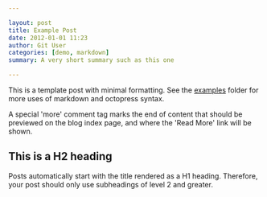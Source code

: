 ```yaml
---

layout: post
title: Example Post
date: 2012-01-01 11:23
author: Git User
categories: [demo, markdown]
summary: A very short summary such as this one

---
```



This is a template post with minimal formatting. See the [examples] folder for more uses
of markdown and octopress syntax.

[examples]: https://github.com/snhack/snhack.github.com/tree/source/source/_posts/_examples

<!-- this is a HTML comment. It can span one line, or several,
     and will not appear in the browser when rendered as HTML -->

A special 'more' comment tag marks the end of content that should be previewed on
the blog index page, and where the 'Read More' link will be shown.

<!-- more -->


## This is a H2 heading

Posts automatically start with the title rendered as a H1 heading.  Therefore, your post
should only use subheadings of level 2 and greater.
